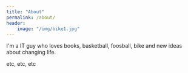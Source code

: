 ```yaml
---
title: "About"
permalink: /about/
header:
    image: "/img/bike1.jpg"
---
```


I'm a IT guy who loves books, basketball, foosball, bike and new ideas about changing life.

etc, etc, etc